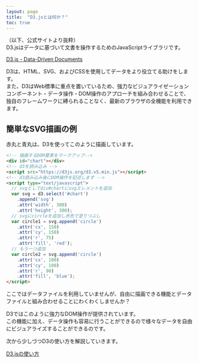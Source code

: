 ```yaml
---
layout: page
title:  "D3.jsとは何か？"
toc: true
---
```


（以下、公式サイトより抜粋）  
D3.jsはデータに基づいて文書を操作するためのJavaScriptライブラリです。  

[D3.js - Data-Driven Documents](https://d3js.org/)

D3は、HTML、SVG、およびCSSを使用してデータをより役立てる助けをします。  
また、D3はWeb標準に重点を置いているため、強力なビジュアライゼーションコンポーネント・データ操作・DOM操作のアプローチを組み合わせることで、独自のフレームワークに縛られることなく、最新のブラウザの全機能を利用できます。

## 簡単なSVG描画の例

<div id="chart"></div>
<script src="https://d3js.org/d3.v5.min.js"></script> 
<script type="text/javascript">
  var svg = d3.select('#chart')
    .append('svg')
    .attr('width', 300)
    .attr('height', 300);
  var circle1 = svg.append('circle')
    .attr('cx', 150)
    .attr('cy', 150)
    .attr('r', 75)
    .attr('fill', 'red');
  var circle2 = svg.append('circle')
    .attr('cx', 180)
    .attr('cy', 180)
    .attr('r', 60)
    .attr('fill', 'blue');
</script>

赤丸と青丸は、D3を使ってこのように描画しています。

```html
<!-- 描画するDOM要素をマークアップ-->
<div id="chart"></div>
<!-- d3を読み込み -->
<script src="https://d3js.org/d3.v5.min.js"></script> 
<!-- d3読み込み後にDOM操作を記述します -->
<script type="text/javascript">
  // svgとしてdiv#chartにsvgエレメントを追加
  var svg = d3.select('#chart')
    .append('svg')
    .attr('width', 300)
    .attr('height', 300);
  // svgにcircleを追加し赤色で塗りつぶし
  var circle1 = svg.append('circle')
    .attr('cx', 150)
    .attr('cy', 150)
    .attr('r', 75)
    .attr('fill', 'red');
  // もう一つ追加
  var circle2 = svg.append('circle')
    .attr('cx', 100)
    .attr('cy', 100)
    .attr('r', 90)
    .attr('fill', 'blue');
</script>
```

ここではデータファイルを利用していませんが、自由に描画できる機能とデータファイルと組み合わせることにわくわくしませんか？  

D3ではこのように強力なDOM操作が提供されています。  
この機能に加え、データ操作も容易に行うことができるので様々なデータを自由にビジュアライズすることができるのです。

次から少しづつD3の使い方を解説していきます。

[D3.jsの使い方](/01_how_to_use/)
